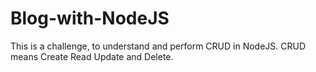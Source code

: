 # Blog-with-NodeJS
This is a challenge, to understand and perform CRUD in NodeJS.
CRUD means Create Read Update and Delete.
